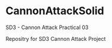 # CannonAttackSolid
SD3 - Cannon Attack Practical 03

Repositry for SD3 Cannon Attack Project         

